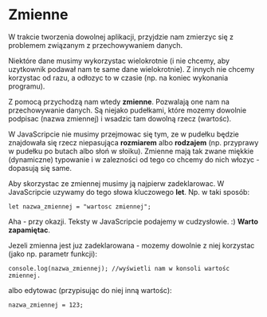 # Zmienne
W trakcie tworzenia dowolnej aplikacji, przyjdzie nam zmierzyc się z problemem związanym z przechowywaniem danych.

Niektóre dane musimy wykorzystac wielokrotnie (i nie chcemy, aby uzytkownik podawał nam te same dane wielokrotnie). Z innych nie chcemy korzystac od razu, a odłozyc to w czasie (np. na koniec wykonania programu). 

Z pomocą przychodzą nam wtedy **zmienne**. Pozwalają one nam na przechowywanie danych. Są niejako pudełkami, które mozemy dowolnie podpisac (nazwa zmiennej) i wsadzic tam dowolną rzecz (wartośc). 

W JavaScripcie nie musimy przejmowac się tym, ze w pudełku będzie znajdowała się rzecz niepasująca **rozmiarem** albo **rodzajem** (np. przyprawy w pudełku po butach albo słoń w słoiku). Zmienne mają tak zwane miękkie (dynamiczne) typowanie i w zalezności od tego co chcemy do nich włozyc - dopasują się same. 

Aby skorzystac ze zmiennej musimy ją najpierw zadeklarowac. W JavaScripcie uzywamy do tego słowa kluczowego **let**. Np. w taki sposób:

    let nazwa_zmiennej = "wartosc zmiennej";

Aha - przy okazji. Teksty w JavaScripcie podajemy w cudzysłowie. :) **Warto zapamiętac**. 

Jezeli zmienna jest juz zadeklarowana - mozemy dowolnie z niej korzystac (jako np. parametr funkcji):

    console.log(nazwa_zmiennej); //wyświetli nam w konsoli wartośc zmiennej.
 albo edytowac (przypisując do niej inną wartośc):

    nazwa_zmiennej = 123;


